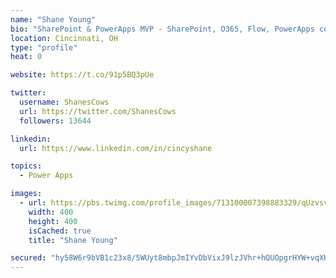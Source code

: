 ```yaml
---
name: "Shane Young"
bio: "SharePoint & PowerApps MVP - SharePoint, O365, Flow, PowerApps consulting? @PowerApps911 | Pure Snark? You found it."
location: Cincinnati, OH
type: "profile"
heat: 0

website: https://t.co/91p5BQ3pUe

twitter:
  username: ShanesCows
  url: https://twitter.com/ShanesCows
  followers: 13644

linkedin:
  url: https://www.linkedin.com/in/cincyshane

topics:
  - Power Apps

images:
  - url: https://pbs.twimg.com/profile_images/713100007398883329/qUzvsvQ3_400x400.jpg
    width: 400
    height: 400
    isCached: true
    title: "Shane Young"

secured: "hy58W6r9bVB1c23x8/5WUyt8mbpJmIYvDbVixJ9lzJVhr+hQUOpgrHYW+vqXHuL0fAIhgb9b1Ipb0GEExWnNo0W2n+rDMm0TYLD15GW6juMNOZ7to2/UZ1uPsjqBjpEgywF3m2XXP5jl3HOK7fLmev13pLrozQlxXYXpAvVwKi4dgdNu8DkphJtoSkBO6fhwX+nBkSJ7WOtNf6LeNZR5Ab8zN+V9hOAzoZ4cVSa0W1fz62zIjkU8aCKRapAOUyPUVHfGAGLfWNqCIc+lnBlrNBqBnUWvveS6o76dsnT2GdmhvzSwVq5SovvmDqPJULGBQ0xUcoSLKoz8q7SnplFIC2iL4OOsgJiqT2UXGSmMvX6vH+vo0Z4fBAEf/s0MevYOAJYh1FSWyzbLjxXlP0yRu8vp2dGcwbvGYU79mTa13gw=;PfRnPnKGZU8pCifqFcCN1Q=="
---
```


